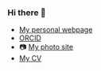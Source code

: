 ### Hi there 👋

* [My personal webpage](https://pierre-veron.github.io)
* [ORCID](https://orcid.org/0000-0003-2896-4250)
* 📷 [My photo site](https://pierreveron.myportfolio.com/)
* [My CV](https://pierre-veron.github.io/docs/CV.pdf)
